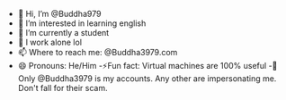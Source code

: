 - 👋 Hi, I’m @Buddha979
- 👀 I’m interested in learning english
- 🌱 I’m currently a student
- 💞️ I work alone lol
- 📫 Where to reach me: @Buddha3979.com
- 😄 Pronouns: He/Him
-⚡Fun fact: Virtual machines are 100% useful
-👤 Only @Buddha3979 is my accounts. Any other are impersonating me. Don't fall for their scam.
